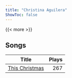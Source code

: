 ```yaml
---
title: "Christina Aguilera"
ShowToc: false
---
```


{{< more >}}

## Songs
Title | Plays 
----- | -----: 
[This Christmas](/songs/this-christmas) | 267

